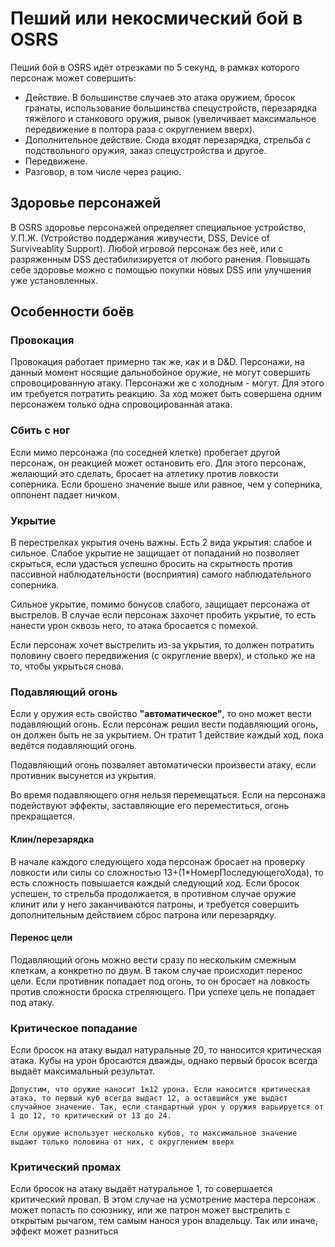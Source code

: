 # Пеший или некосмический бой в OSRS
Пеший бой в OSRS идёт отрезками по 5 секунд, в рамках которого персонаж может совершить:
* Действие. В большинстве случаев это атака оружием, бросок гранаты, использование большинства спецустройств, перезарядка тяжёлого и станкового оружия, рывок (увеличивает максимальное передвижение в полтора раза с округлением вверх).
* Дополнительное действие. Сюда входят перезарядка, стрельба с подствольного оружия, заказ спецустройства и другое.
* Передвижене.
* Разговор, в том числе через рацию.

## Здоровье персонажей
В OSRS здоровье персонажей определяет специальное устройство, У.П.Ж. (Устройство поддержания живучести, DSS, Device of Surviveablity Support). Любой игровой персонаж без неё, или с разряженным DSS дестабилизируется от любого ранения. Повышать себе здоровье можно с помощью покупки новых DSS или улучшения уже установленных.

## Особенности боёв
### Провокация
Провокация работает примерно так же, как и в D&D. Персонажи, на данный момент носящие дальнобойное оружие, не могут совершить спровоцированную атаку. Персонажи же с холодным - могут. Для этого им требуется потратить реакцию. За ход может быть совершена одним персонажем только одна спровоцированная атака.

### Сбить с ног
Если мимо персонажа (по соседней клетке) пробегает другой персонаж, он реакцией может остановить его. Для этого персонаж, желающий это сделать, бросает на атлетику против ловкости соперника. Если брошено значение выше или равное, чем у соперника, оппонент падает ничком.

### Укрытие
В перестрелках укрытия очень важны. Есть 2 вида укрытия: слабое и сильное. Слабое укрытие не защищает от попаданий но позволяет скрыться, если удасться успешно бросить на скрытность против пассивной наблюдательности (восприятия) самого наблюдательного соперника.

Сильное укрытие, помимо бонусов слабого, защищает персонажа от выстрелов. В случае если персонаж захочет пробить укрытие, то есть нанести урон сквозь него, то атака бросается с помехой.

Если персонаж хочет выстрелить из-за укрытия, то должен потратить половину своего передвижения (с округление вверх), и столько же на то, чтобы укрыться снова.

### Подавляющий огонь
Если у оружия есть свойство <b>"автоматическое"</b>, то оно может вести подавляющий огонь. Если персонаж решил вести подавляющий огонь, он должен быть не за укрытием. Он тратит 1 действие каждый ход, пока ведётся подавляющий огонь.

Подавляющий огонь позваляет автоматически произвести атаку, если противник высунется из укрытия.

Во время подавляющего огня нельзя перемещаться. Если на персонажа подействуют эффекты, заставляющие его переместиться, огонь прекращается.
#### Клин/перезарядка
В начале каждого следующего хода персонаж бросает на проверку ловкости или силы со сложностью 13+(1*НомерПоследующегоХода), то есть сложность повышается каждый следующий ход. Если бросок успешен, то стрельба продолжается, в противном случае оружие клинит или у него заканчиваются патроны, и требуется совершить дополнительным действием сброс патрона или перезарядку.

#### Перенос цели
Подавляющий огонь можно вести сразу по нескольким смежным клеткам, а конкретно по двум. В таком случае происходит перенос цели. Если противник попадает под огонь, то он бросает на ловкость против сложности броска стреляющего. При успехе цель не попадает под атаку.

### Критическое попадание
Если бросок на атаку выдал натуральные 20, то наносится критическая атака. Кубы на урон бросаются дважды, однако первый бросок всегда выдаёт максимальный результат.
```
Допустим, что оружие наносит 1к12 урона. Если наносится критическая атака, то первый куб всегда выдаст 12, а оставшийся уже выдаст случайное значение. Так, если стандартный урон у оружия варьируется от 1 до 12, то критический от 13 до 24.

Если оружие использует несколько кубов, то максимальное значение выдают только половина от них, с округлением вверх
```

### Критический промах
Если бросок на атаку выдаёт натуральное 1, то совершается критический провал. В этом случае на усмотрение мастера персонаж может попасть по союзнику, или же патрон может выстрелить с открытым рычагом, тем самым нанося урон владельцу. Так или иначе, эффект может разниться
